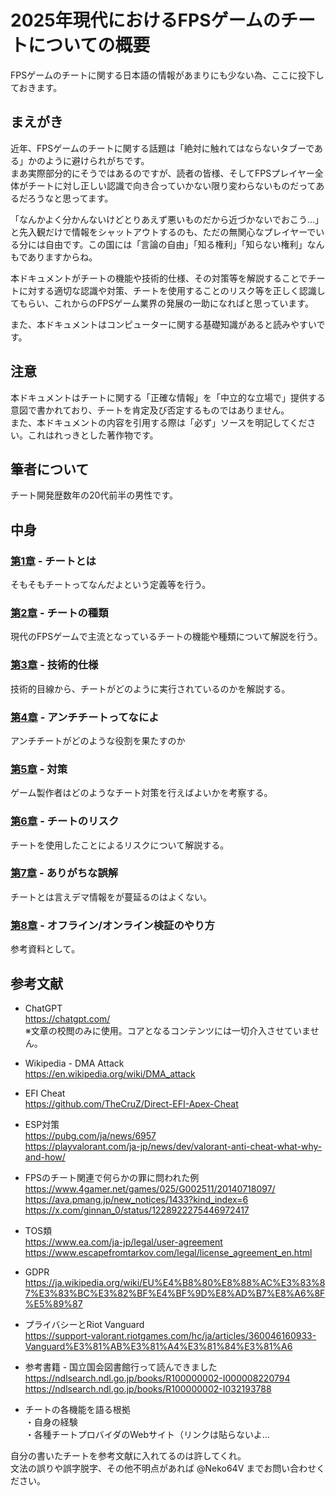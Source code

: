 # 2025年現代におけるFPSゲームのチートについての概要
FPSゲームのチートに関する日本語の情報があまりにも少ない為、ここに投下しておきます。

## まえがき
近年、FPSゲームのチートに関する話題は「絶対に触れてはならないタブーである」かのように避けられがちです。  
まあ実際部分的にそうではあるのですが、読者の皆様、そしてFPSプレイヤー全体がチートに対し正しい認識で向き合っていかない限り変わらないものだってあるだろうなと思ってます。

「なんかよく分かんないけどとりあえず悪いものだから近づかないでおこう…」と先入観だけで情報をシャットアウトするのも、ただの無関心なプレイヤーでいる分には自由です。この国には「言論の自由」「知る権利」「知らない権利」なんもでありますからね。

本ドキュメントがチートの機能や技術的仕様、その対策等を解説することでチートに対する適切な認識や対策、チートを使用することのリスク等を正しく認識してもらい、これからのFPSゲーム業界の発展の一助になればと思っています。

また、本ドキュメントはコンピューターに関する基礎知識があると読みやすいです。

## 注意
本ドキュメントはチートに関する「正確な情報」を「中立的な立場で」提供する意図で書かれており、チートを肯定及び否定するものではありません。  
また、本ドキュメントの内容を引用する際は「必ず」ソースを明記してください。これはれっきとした著作物です。

## 筆者について
チート開発歴数年の20代前半の男性です。  

## 中身
### [第1章](Docs/01_概要.md) - チートとは
そもそもチートってなんだよという定義等を行う。

### [第2章](Docs/02_種類.md) - チートの種類
現代のFPSゲームで主流となっているチートの機能や種類について解説を行う。

### [第3章](Docs/03_技術的手法について.md) - 技術的仕様
技術的目線から、チートがどのように実行されているのかを解説する。

### [第4章](Docs/04_アンチチートの役割.md) - アンチチートってなによ
アンチチートがどのような役割を果たすのか

### [第5章](Docs/05_対策について.md) - 対策
ゲーム製作者はどのようなチート対策を行えばよいかを考察する。

### [第6章](Docs/06_チートのリスク.md) - チートのリスク
チートを使用したことによるリスクについて解説する。

### [第7章](Docs/07_よくある誤解と訂正.md) - ありがちな誤解
チートとは言えデマ情報をが蔓延るのはよくない。

### [第8章](Docs/08_チートが疑われる場合.md) - オフライン/オンライン検証のやり方
参考資料として。

## 参考文献
* ChatGPT  
https://chatgpt.com/  
※文章の校閲のみに使用。コアとなるコンテンツには一切介入させていません。

* Wikipedia - DMA Attack  
https://en.wikipedia.org/wiki/DMA_attack

* EFI Cheat  
https://github.com/TheCruZ/Direct-EFI-Apex-Cheat

* ESP対策  
https://pubg.com/ja/news/6957  
https://playvalorant.com/ja-jp/news/dev/valorant-anti-cheat-what-why-and-how/

* FPSのチート関連で何らかの罪に問われた例  
https://www.4gamer.net/games/025/G002511/20140718097/  
https://ava.pmang.jp/new_notices/1433?kind_index=6  
https://x.com/ginnan_0/status/1228922275446972417

* TOS類  
https://www.ea.com/ja-jp/legal/user-agreement  
https://www.escapefromtarkov.com/legal/license_agreement_en.html

* GDPR  
https://ja.wikipedia.org/wiki/EU%E4%B8%80%E8%88%AC%E3%83%87%E3%83%BC%E3%82%BF%E4%BF%9D%E8%AD%B7%E8%A6%8F%E5%89%87

* プライバシーとRiot Vanguard  
https://support-valorant.riotgames.com/hc/ja/articles/360046160933-Vanguard%E3%81%AB%E3%81%A4%E3%81%84%E3%81%A6

* 参考書籍 - 国立国会図書館行って読んできました  
https://ndlsearch.ndl.go.jp/books/R100000002-I000008220794  
https://ndlsearch.ndl.go.jp/books/R100000002-I032193788

* チートの各機能を語る根拠  
・自身の経験  
・各種チートプロバイダのWebサイト（リンクは貼らないよ…

自分の書いたチートを参考文献に入れてるのは許してくれ。  
文法の誤りや誤字脱字、その他不明点があれば @Neko64V までお問い合わせください。
